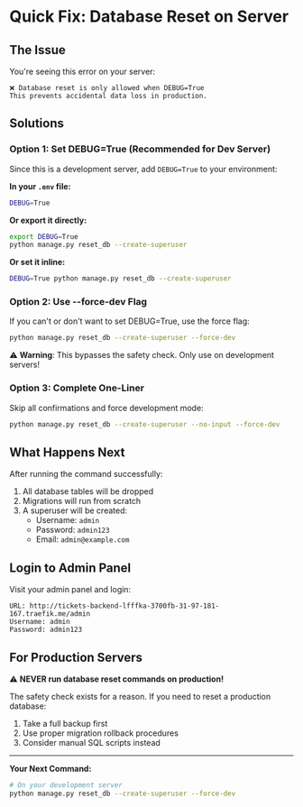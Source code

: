 # Quick Fix: Database Reset on Server

## The Issue

You're seeing this error on your server:

```
❌ Database reset is only allowed when DEBUG=True
This prevents accidental data loss in production.
```

## Solutions

### Option 1: Set DEBUG=True (Recommended for Dev Server)

Since this is a development server, add `DEBUG=True` to your environment:

**In your `.env` file:**

```bash
DEBUG=True
```

**Or export it directly:**

```bash
export DEBUG=True
python manage.py reset_db --create-superuser
```

**Or set it inline:**

```bash
DEBUG=True python manage.py reset_db --create-superuser
```

### Option 2: Use --force-dev Flag

If you can't or don't want to set DEBUG=True, use the force flag:

```bash
python manage.py reset_db --create-superuser --force-dev
```

⚠️ **Warning**: This bypasses the safety check. Only use on development servers!

### Option 3: Complete One-Liner

Skip all confirmations and force development mode:

```bash
python manage.py reset_db --create-superuser --no-input --force-dev
```

## What Happens Next

After running the command successfully:

1. All database tables will be dropped
2. Migrations will run from scratch
3. A superuser will be created:
   - Username: `admin`
   - Password: `admin123`
   - Email: `admin@example.com`

## Login to Admin Panel

Visit your admin panel and login:

```
URL: http://tickets-backend-lfffka-3700fb-31-97-181-167.traefik.me/admin
Username: admin
Password: admin123
```

## For Production Servers

⚠️ **NEVER run database reset commands on production!**

The safety check exists for a reason. If you need to reset a production database:

1. Take a full backup first
2. Use proper migration rollback procedures
3. Consider manual SQL scripts instead

---

**Your Next Command:**

```bash
# On your development server
python manage.py reset_db --create-superuser --force-dev
```
